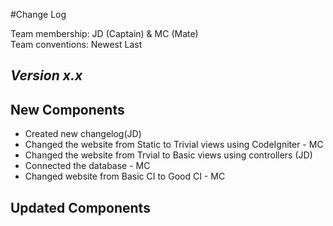 #Change Log

Team membership:  JD (Captain) & MC (Mate)  
Team conventions: Newest Last

## *Version x.x*

## New Components
-   Created new changelog(JD)
-   Changed the website from Static to Trivial views using CodeIgniter - MC
-   Changed the website from Trvial to Basic views using controllers (JD)
-   Connected the database - MC
-   Changed website from Basic CI to Good CI - MC
    
## Updated Components
